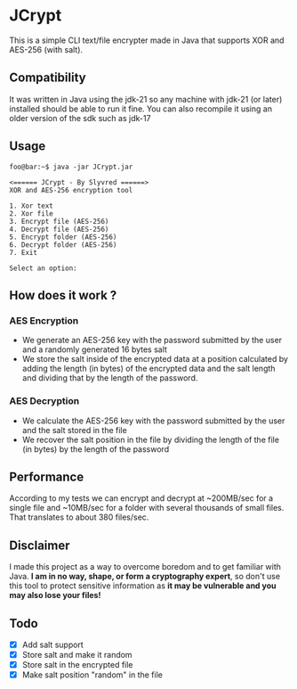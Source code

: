 # JCrypt
This is a simple CLI text/file encrypter made in Java that supports XOR and AES-256 (with salt).

## Compatibility
It was written in Java using the jdk-21 so any machine with jdk-21 (or later) installed should be able to run it fine.
You can also recompile it using an older version of the sdk such as jdk-17

## Usage

```console
foo@bar:~$ java -jar JCrypt.jar

<====== JCrypt - By Slyvred ======>
XOR and AES-256 encryption tool

1. Xor text
2. Xor file
3. Encrypt file (AES-256)
4. Decrypt file (AES-256)
5. Encrypt folder (AES-256)
6. Decrypt folder (AES-256)
7. Exit

Select an option: 
```

## How does it work ?
### AES Encryption

- We generate an AES-256 key with the password submitted by the user and a randomly generated 16 bytes salt
- We store the salt inside of the encrypted data at a position calculated by adding the length (in bytes) of the encrypted data and the salt length and dividing that by the length of the password.

### AES Decryption

- We calculate the AES-256 key with the password submitted by the user and the salt stored in the file
- We recover the salt position in the file by dividing the length of the file (in bytes) by the length of the password

## Performance

According to my tests we can encrypt and decrypt at ~200MB/sec for a single file and ~10MB/sec for a folder with several thousands of small files. That translates to about 380 files/sec.

## Disclaimer

I made this project as a way to overcome boredom and to get familiar with Java. **I am in no way, shape, or form a cryptography expert**, 
so don't use this tool to protect sensitive information as **it may be vulnerable and you may also lose your files!**

## Todo
- [x] Add salt support
- [x] Store salt and make it random
- [x] Store salt in the encrypted file
- [x] Make salt position "random" in the file
